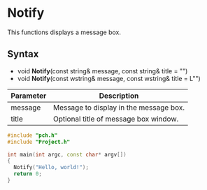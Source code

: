 # Notify #
This functions displays a message box.

## Syntax ##
- void **Notify**(const string& message, const string& title = "")
- void **Notify**(const wstring& message, const wstring& title = L"")

| Parameter | Description |
| ----- | ----- |
| message | Message to display in the message box. |
| title | Optional title of message box window. | 

```c++
#include "pch.h"
#include "Project.h"

int main(int argc, const char* argv[])
{ 
  Notify("Hello, world!");
  return 0;
}
```
